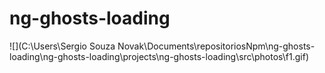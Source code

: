 # ng-ghosts-loading

![](C:\Users\Sergio Souza Novak\Documents\repositoriosNpm\ng-ghosts-loading\ng-ghosts-loading\projects\ng-ghosts-loading\src\photos\f1.gif)

